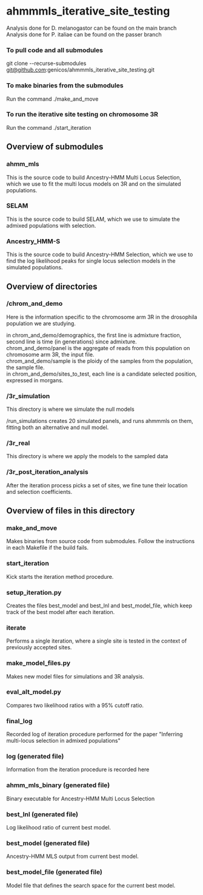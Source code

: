 # ahmmmls_iterative_site_testing

Analysis done for D. melanogastor can be found on the main branch
Analysis done for P. italiae can be found on the passer branch

### To pull code and all submodules
git clone --recurse-submodules git@github.com:genicos/ahmmmls_iterative_site_testing.git


### To make binaries from the submodules
Run the command ./make_and_move

### To run the iterative site testing on chromosome 3R
Run the command ./start_iteration

## Overview of submodules

### ahmm_mls
This is the source code to build Ancestry-HMM Multi Locus Selection, which we use to fit the multi locus models on 3R and on the simulated populations.

### SELAM
This is the source code to build SELAM, which we use to simulate the admixed populations with selection.

### Ancestry_HMM-S
This is the source code to build Ancestry-HMM Selection, which we use to find the log likelihood peaks for single locus selection models in the simulated populations. 


## Overview of directories

### /chrom_and_demo
Here is the information specific to the chromosome arm 3R in the drosophila population we are studying.

in chrom_and_demo/demographics, the first line is admixture fraction, second line is time (in generations) since admixture.  
chrom_and_demo/panel is the aggregate of reads from this population on chromosome arm 3R, the input file.  
chrom_and_demo/sample is the ploidy of the samples from the population, the sample file.  
in chrom_and_demo/sites_to_test, each line is a candidate selected position, expressed in morgans.  

### /3r_simulation
This directory is where we simulate the null models

/run_simulations creates 20 simulated panels, and runs ahmmmls on them, fitting both an alternative and null model.

### /3r_real
This directory is where we apply the models to the sampled data

### /3r_post_iteration_analysis
After the iteration process picks a set of sites, we fine tune their location and selection coefficients. 


## Overview of files in this directory

### make_and_move
Makes binaries from source code from submodules. Follow the instructions in each Makefile if the build fails.

### start_iteration
Kick starts the iteration method procedure.

### setup_iteration.py
Creates the files best_model and best_lnl and best_model_file, which keep track of the best model after each iteration. 

### iterate
Performs a single iteration, where a single site is tested in the context of previously accepted sites.

### make_model_files.py
Makes new model files for simulations and 3R analysis. 

### eval_alt_model.py
Compares two likelihood ratios with a 95% cutoff ratio.

### final_log
Recorded log of iteration procedure performed for the paper "Inferring multi-locus selection in admixed populations"

### log (generated file)
Information from the iteration procedure is recorded here

### ahmm_mls_binary (generated file)
Binary executable for Ancestry-HMM Multi Locus Selection

### best_lnl (generated file)
Log likelihood ratio of current best model.

### best_model (generated file)
Ancestry-HMM MLS output from current best model.

### best_model_file (generated file)
Model file that defines the search space for the current best model.
